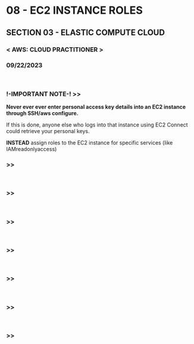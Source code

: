 # 08 - EC2 INSTANCE ROLES

## SECTION 03 - ELASTIC COMPUTE CLOUD <br>

### < AWS: CLOUD PRACTITIONER > <br>

### 09/22/2023 <br>

<br>

### !-IMPORTANT NOTE-! >>

**Never ever ever enter personal access key details into an EC2 instance through SSH/aws configure.**

If this is done, anyone else who logs into that instance using EC2 Connect could retrieve your personal keys.

**INSTEAD** assign roles to the EC2 instance for specific services (like IAMreadonlyaccess)
<br>

### >>

<br>

### >>

<br>

### >>

<br>

### >>

<br>

### >>

<br>

### >>

<br>

### >>

<br>
